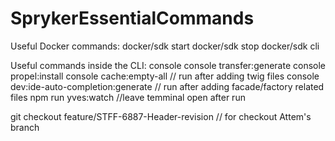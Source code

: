 # SprykerEssentialCommands

Useful Docker commands:
docker/sdk start
docker/sdk stop
docker/sdk cli


Useful commands inside the CLI:
console
console transfer:generate
console propel:install
console cache:empty-all // run after adding twig files
console dev:ide-auto-completion:generate // run after adding facade/factory related files
npm run yves:watch //leave temminal open after run

git checkout feature/STFF-6887-Header-revision // for checkout Attem's branch
